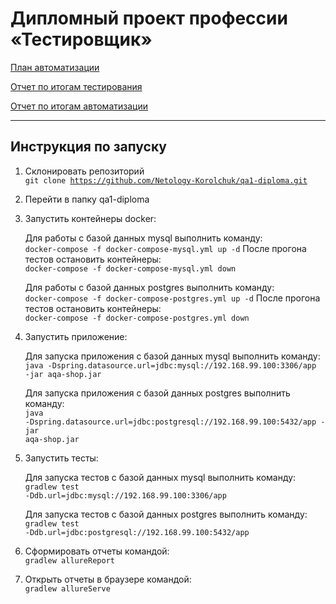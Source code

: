 # Дипломный проект профессии «Тестировщик»

[План автоматизации](docs/Plan.md)

[Отчет по итогам тестирования](docs/Report.md)

[Отчет по итогам автоматизации](docs/Summary.md)

---------------------
## Инструкция по запуску

1. Склонировать репозиторий  
    <code>git clone https://github.com/Netology-Korolchuk/qa1-diploma.git</code>

2. Перейти в папку qa1-diploma  

3. Запустить контейнеры docker:  

    Для работы с базой данных mysql выполнить команду:  
    <code>docker-compose -f docker-compose-mysql.yml up -d</code>
    После прогона тестов остановить контейнеры:  
    <code>docker-compose -f docker-compose-mysql.yml down</code>

    Для работы с базой данных postgres выполнить команду:  
    <code>docker-compose -f docker-compose-postgres.yml up -d</code>
    После прогона тестов остановить контейнеры:  
    <code>docker-compose -f docker-compose-postgres.yml down</code>

4. Запустить приложение:  

    Для запуска приложения с базой данных mysql выполнить команду:  
    <code>java -Dspring.datasource.url=jdbc:mysql://192.168.99.100:3306/app -jar aqa-shop.jar</code>

    Для запуска приложения с базой данных postgres выполнить команду:  
    <code>java -Dspring.datasource.url=jdbc:postgresql://192.168.99.100:5432/app -jar aqa-shop.jar</code>

4. Запустить тесты:  

   Для запуска тестов с базой данных mysql выполнить команду:  
   <code>gradlew test -Ddb.url=jdbc:mysql://192.168.99.100:3306/app</code>

   Для запуска тестов с базой данных postgres выполнить команду:  
   <code>gradlew test -Ddb.url=jdbc:postgresql://192.168.99.100:5432/app</code>

5. Сформировать отчеты командой:  
   <code>gradlew allureReport</code>  

6. Открыть отчеты в браузере командой:  
   <code>gradlew allureServe</code>





